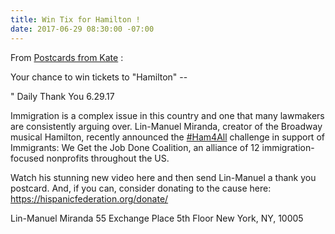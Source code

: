 ```yaml
---
title: Win Tix for Hamilton !
date: 2017-06-29 08:30:00 -07:00
---
```


From [Postcards from Kate](https://www.postcardsfromkate.org/) :

Your chance to win tickets to "Hamilton" --


"  Daily Thank You 6.29.17

Immigration is a complex issue in this country and one that many lawmakers are consistently arguing over. Lin-Manuel Miranda, creator of the Broadway musical Hamilton, recently announced the [#Ham4All](https://www.facebook.com/hashtag/ham4all?source=feed_text&story_id=583773388678340) challenge in support of Immigrants: We Get the Job Done Coalition, an alliance of 12 immigration-focused nonprofits throughout the US.

Watch his stunning new video here and then send Lin-Manuel a thank you postcard. And, if you can, consider donating to the cause here: https://hispanicfederation.org/donate/

Lin-Manuel Miranda
55 Exchange Place
5th Floor
New York, NY, 10005